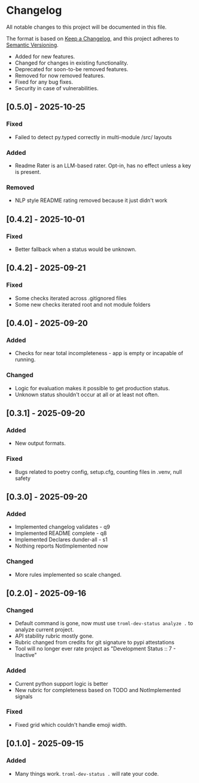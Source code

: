 # Changelog

All notable changes to this project will be documented in this file.

The format is based on [Keep a Changelog](https://keepachangelog.com/en/1.1.0/),
and this project adheres to [Semantic Versioning](https://semver.org/spec/v2.0.0.html).

- Added for new features.
- Changed for changes in existing functionality.
- Deprecated for soon-to-be removed features.
- Removed for now removed features.
- Fixed for any bug fixes.
- Security in case of vulnerabilities.

## [0.5.0] - 2025-10-25

### Fixed

- Failed to detect py.typed correctly in multi-module /src/ layouts

### Added

- Readme Rater is an LLM-based rater. Opt-in, has no effect unless a key is present.

### Removed

- NLP style README rating removed because it just didn't work


## [0.4.2] - 2025-10-01

### Fixed

- Better fallback when a status would be unknown.

## [0.4.2] - 2025-09-21

### Fixed

- Some checks iterated across .gitignored files
- Some new checks iterated root and not module folders

## [0.4.0] - 2025-09-20

### Added

- Checks for near total incompleteness - app is empty or incapable of running.

### Changed

- Logic for evaluation makes it possible to get production status.
- Unknown status shouldn't occur at all or at least not often.

## [0.3.1] - 2025-09-20

### Added

- New output formats.

### Fixed

- Bugs related to poetry config, setup.cfg, counting files in .venv, null safety

## [0.3.0] - 2025-09-20

### Added

- Implemented changelog validates - q9
- Implemented README complete - q8
- Implemented Declares dunder-all - s1
- Nothing reports NotImplemented now

### Changed

- More rules implemented so scale changed.

## [0.2.0] - 2025-09-16

### Changed

- Default command is gone, now must use `troml-dev-status analyze .` to analyze current project.
- API stability rubric mostly gone.
- Rubric changed from credits for git signature to pypi attestations
- Tool will no longer ever rate project as "Development Status :: 7 - Inactive"

### Added

- Current python support logic is better
- New rubric for completeness based on TODO and NotImplemented signals

### Fixed

- Fixed grid which couldn't handle emoji width.

## [0.1.0] - 2025-09-15

### Added

- Many things work. `troml-dev-status .` will rate your code.